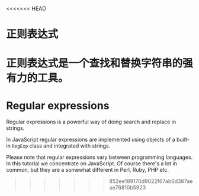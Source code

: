 <<<<<<< HEAD
# 正则表达式

正则表达式是一个查找和替换字符串的强有力的工具。
=======
# Regular expressions

Regular expressions is a powerful way of doing search and replace in strings.

In JavaScript regular expressions are implemented using objects of a built-in `RegExp` class and integrated with strings.

Please note that regular expressions vary between programming languages. In this tutorial we concentrate on JavaScript. Of course there's a lot in common, but they are a somewhat different in Perl, Ruby, PHP etc.
>>>>>>> 852ee189170d9022f67ab6d387aeae76810b5923
